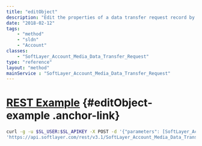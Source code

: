```yaml
---
title: "editObject"
description: "Edit the properties of a data transfer request record by passing in a modified instance of a SoftLayer_Account_Media_Data_Transfer_Request object. "
date: "2018-02-12"
tags:
    - "method"
    - "sldn"
    - "Account"
classes:
    - "SoftLayer_Account_Media_Data_Transfer_Request"
type: "reference"
layout: "method"
mainService : "SoftLayer_Account_Media_Data_Transfer_Request"
---
```


# [REST Example](#editObject-example) <a href="/article/rest/"><i class="fas fa-question"></i></a> {#editObject-example .anchor-link} 
```bash
curl -g -u $SL_USER:$SL_APIKEY -X POST -d '{"parameters": [SoftLayer_Account_Media_Data_Transfer_Request]}' \
'https://api.softlayer.com/rest/v3.1/SoftLayer_Account_Media_Data_Transfer_Request/{SoftLayer_Account_Media_Data_Transfer_RequestID}/editObject'
```
